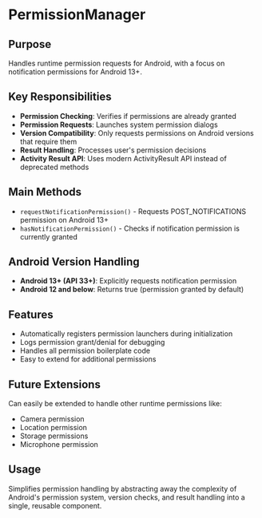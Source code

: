 # PermissionManager

## Purpose
Handles runtime permission requests for Android, with a focus on notification permissions for Android 13+.

## Key Responsibilities
- **Permission Checking**: Verifies if permissions are already granted
- **Permission Requests**: Launches system permission dialogs
- **Version Compatibility**: Only requests permissions on Android versions that require them
- **Result Handling**: Processes user's permission decisions
- **Activity Result API**: Uses modern ActivityResult API instead of deprecated methods

## Main Methods
- `requestNotificationPermission()` - Requests POST_NOTIFICATIONS permission on Android 13+
- `hasNotificationPermission()` - Checks if notification permission is currently granted

## Android Version Handling
- **Android 13+ (API 33+)**: Explicitly requests notification permission
- **Android 12 and below**: Returns true (permission granted by default)

## Features
- Automatically registers permission launchers during initialization
- Logs permission grant/denial for debugging
- Handles all permission boilerplate code
- Easy to extend for additional permissions

## Future Extensions
Can easily be extended to handle other runtime permissions like:
- Camera permission
- Location permission
- Storage permissions
- Microphone permission

## Usage
Simplifies permission handling by abstracting away the complexity of Android's permission system, version checks, and result handling into a single, reusable component. 